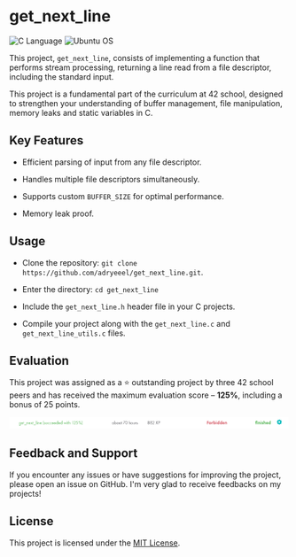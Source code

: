 # get_next_line

![C Language](https://img.shields.io/badge/C-00599C?style=for-the-badge&logo=c&logoColor=white)
![Ubuntu OS](https://img.shields.io/badge/Ubuntu-E95420?style=for-the-badge&logo=ubuntu&logoColor=white)

This project, `get_next_line`, consists of implementing a function that performs stream processing, returning a line read from a file descriptor, including the standard input.

This project is a fundamental part of the curriculum at 42 school, designed to strengthen your understanding of buffer management, file manipulation, memory leaks and static variables in C.

## Key Features

- Efficient parsing of input from any file descriptor.

- Handles multiple file descriptors simultaneously.

- Supports custom `BUFFER_SIZE` for optimal performance.

- Memory leak proof.

## Usage

- Clone the repository: `git clone https://github.com/adryeeel/get_next_line.git`.

- Enter the directory: `cd get_next_line`

- Include the `get_next_line.h` header file in your C projects.

- Compile your project along with the `get_next_line.c` and `get_next_line_utils.c` files.

## Evaluation

This project was assigned as a ⭐ outstanding project by three 42 school peers and has received the maximum evaluation score – **125%**, including a bonus of 25 points.

![Score 125%](README/evaluation-score.png)

## Feedback and Support

If you encounter any issues or have suggestions for improving the project, please open an issue on GitHub. I'm very glad to receive feedbacks on my projects!

## License

This project is licensed under the [MIT License](LICENSE).
